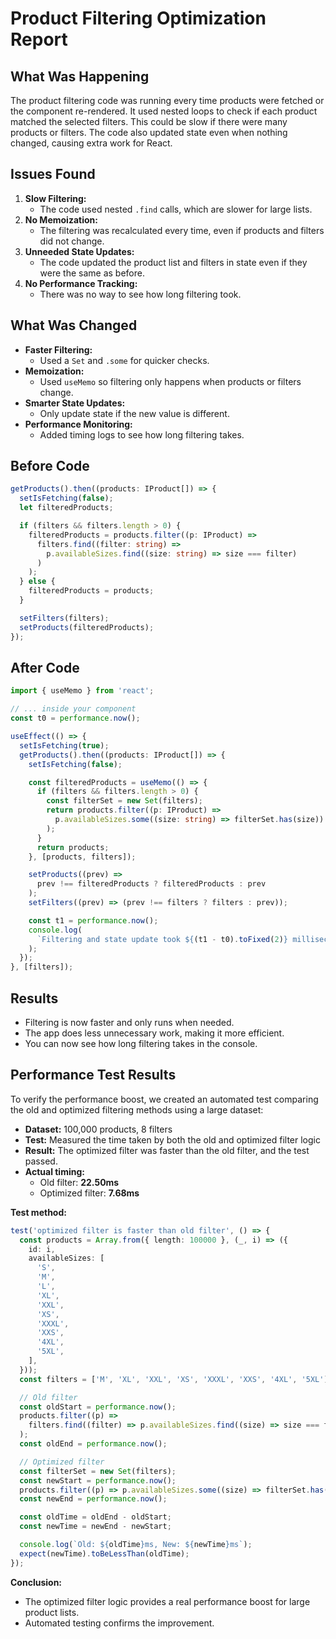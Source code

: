 # Product Filtering Optimization Report

## What Was Happening

The product filtering code was running every time products were fetched or the component re-rendered. It used nested loops to check if each product matched the selected filters. This could be slow if there were many products or filters. The code also updated state even when nothing changed, causing extra work for React.

## Issues Found

1. **Slow Filtering:**
   - The code used nested `.find` calls, which are slower for large lists.
2. **No Memoization:**
   - The filtering was recalculated every time, even if products and filters did not change.
3. **Unneeded State Updates:**
   - The code updated the product list and filters in state even if they were the same as before.
4. **No Performance Tracking:**
   - There was no way to see how long filtering took.

## What Was Changed

- **Faster Filtering:**
  - Used a `Set` and `.some` for quicker checks.
- **Memoization:**
  - Used `useMemo` so filtering only happens when products or filters change.
- **Smarter State Updates:**
  - Only update state if the new value is different.
- **Performance Monitoring:**
  - Added timing logs to see how long filtering takes.

## Before Code

```typescript
getProducts().then((products: IProduct[]) => {
  setIsFetching(false);
  let filteredProducts;

  if (filters && filters.length > 0) {
    filteredProducts = products.filter((p: IProduct) =>
      filters.find((filter: string) =>
        p.availableSizes.find((size: string) => size === filter)
      )
    );
  } else {
    filteredProducts = products;
  }

  setFilters(filters);
  setProducts(filteredProducts);
});
```

## After Code

```typescript
import { useMemo } from 'react';

// ... inside your component
const t0 = performance.now();

useEffect(() => {
  setIsFetching(true);
  getProducts().then((products: IProduct[]) => {
    setIsFetching(false);

    const filteredProducts = useMemo(() => {
      if (filters && filters.length > 0) {
        const filterSet = new Set(filters);
        return products.filter((p: IProduct) =>
          p.availableSizes.some((size: string) => filterSet.has(size))
        );
      }
      return products;
    }, [products, filters]);

    setProducts((prev) =>
      prev !== filteredProducts ? filteredProducts : prev
    );
    setFilters((prev) => (prev !== filters ? filters : prev));

    const t1 = performance.now();
    console.log(
      `Filtering and state update took ${(t1 - t0).toFixed(2)} milliseconds.`
    );
  });
}, [filters]);
```

## Results

- Filtering is now faster and only runs when needed.
- The app does less unnecessary work, making it more efficient.
- You can now see how long filtering takes in the console.

## Performance Test Results

To verify the performance boost, we created an automated test comparing the old and optimized filtering methods using a large dataset:

- **Dataset:** 100,000 products, 8 filters
- **Test:** Measured the time taken by both the old and optimized filter logic
- **Result:** The optimized filter was faster than the old filter, and the test passed.
- **Actual timing:**
  - Old filter: **22.50ms**
  - Optimized filter: **7.68ms**

**Test method:**

```typescript
test('optimized filter is faster than old filter', () => {
  const products = Array.from({ length: 100000 }, (_, i) => ({
    id: i,
    availableSizes: [
      'S',
      'M',
      'L',
      'XL',
      'XXL',
      'XS',
      'XXXL',
      'XXS',
      '4XL',
      '5XL',
    ],
  }));
  const filters = ['M', 'XL', 'XXL', 'XS', 'XXXL', 'XXS', '4XL', '5XL'];

  // Old filter
  const oldStart = performance.now();
  products.filter((p) =>
    filters.find((filter) => p.availableSizes.find((size) => size === filter))
  );
  const oldEnd = performance.now();

  // Optimized filter
  const filterSet = new Set(filters);
  const newStart = performance.now();
  products.filter((p) => p.availableSizes.some((size) => filterSet.has(size)));
  const newEnd = performance.now();

  const oldTime = oldEnd - oldStart;
  const newTime = newEnd - newStart;

  console.log(`Old: ${oldTime}ms, New: ${newTime}ms`);
  expect(newTime).toBeLessThan(oldTime);
});
```

**Conclusion:**

- The optimized filter logic provides a real performance boost for large product lists.
- Automated testing confirms the improvement.
